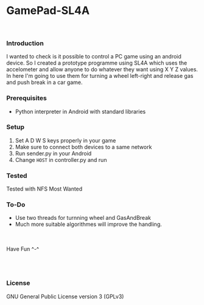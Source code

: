 # GamePad-SL4A
<br>

### Introduction
I wanted to check is it possible to control a PC game using an android device. So I created a prototype programme using SL4A which uses the accelometer and allow anyone to do whatever they want using X Y Z values. In here I'm going to use them for turning a wheel left-right and release gas and push break in a car game.
<br>


### Prerequisites 
 - Python interpreter in Android with standard libraries



### Setup
1. Set A D W S keys properly in your game
2. Make sure to connect both devices to a same network
3. Run sender.py in your Android
4. Change `HOST` in controller.py and run


### Tested 
Tested with NFS Most Wanted
<br>

### To-Do
- Use two threads for turnning wheel and GasAndBreak
- Much more suitable algorithmes will improve the handling.


<br><br>
Have Fun ^-^

<br><br>

### License
GNU General Public License version 3 (GPLv3)

